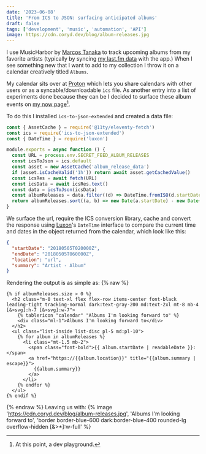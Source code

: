 ```yaml
---
date: '2023-06-08'
title: 'From ICS to JSON: surfacing anticipated albums'
draft: false
tags: ['development', 'music', 'automation', 'API']
image: https://cdn.coryd.dev/blog/album-releases.jpg
---
```


I use MusicHarbor by [Marcos Tanaka](https://marcosatanaka.com) to track upcoming albums from my favorite artists (typically by syncing [my last.fm data](https://www.last.fm/user/cdme_) with the app.) When I see something new that I want to add to my collection I throw it on a calendar creatively titled `Albums`.<!-- excerpt -->

My calendar sits over at <a href="https://pr.tn/ref/X775YX40Z50G" onclick="va('event',{name:'Proton referral',data:{location:'Referrals'}})">Proton</a> which lets you share calendars with other users or as a syncable/downloadable `ics` file. As another entry into a list of experiments done because they can be I decided to surface these album events on [my now page](https://coryd.dev/now)[^1].

To do this I installed `ics-to-json-extended` and created a data file:

```javascript
const { AssetCache } = require('@11ty/eleventy-fetch')
const ics = require('ics-to-json-extended')
const { DateTime } = require('luxon')

module.exports = async function () {
  const URL = process.env.SECRET_FEED_ALBUM_RELEASES
  const icsToJson = ics.default
  const asset = new AssetCache('album_release_data')
  if (asset.isCacheValid('1h')) return await asset.getCachedValue()
  const icsRes = await fetch(URL)
  const icsData = await icsRes.text()
  const data = icsToJson(icsData)
  const albumReleases = data.filter((d) => DateTime.fromISO(d.startDate) > DateTime.now())
  return albumReleases.sort((a, b) => new Date(a.startDate) - new Date(b.startDate))
}
```

We surface the url, require the ICS conversion library, cache and convert the response using [Luxon](https://www.npmjs.com/package/luxon)'s `DateTime` interface to compare the current time and dates in the object returned from the calendar, which look like this:

```json
{
  "startDate": "20180505T020000Z",
  "endDate": "20180505T060000Z",
  "location": "url",
  "summary": "Artist - Album"
}
```

Rendering the output is as simple as:
{% raw %}

```liquid
{% if albumReleases.size > 0 %}
  <h2 class="m-0 text-xl flex flex-row items-center font-black leading-tight tracking-normal dark:text-gray-200 md:text-2xl mt-8 mb-4 [&>svg]:h-7 [&>svg]:w-7">
    {% tablericon "calendar" "Albums I'm looking forward to" %}
    <div class="ml-1">Albums I'm looking forward to</div>
  </h2>
  <ul class="list-inside list-disc pl-5 md:pl-10">
    {% for album in albumReleases %}
      <li class="mt-1.5 mb-2">
        <span class="font-bold">{{ album.startDate | readableDate }}: </span>
        <a href="https://{{album.location}}" title="{{album.summary | escape}}">
          {{album.summary}}
        </a>
      </li>
    {% endfor %}
  </ul>
{% endif %}
```

{% endraw %}
Leaving us with:
{% image 'https://cdn.coryd.dev/blog/album-releases.jpg', 'Albums I\'m looking forward to', 'border border-blue-600 dark:border-blue-400 rounded-lg overflow-hidden [&>*]:w-full' %}

[^1]: At this point, a dev playground.

